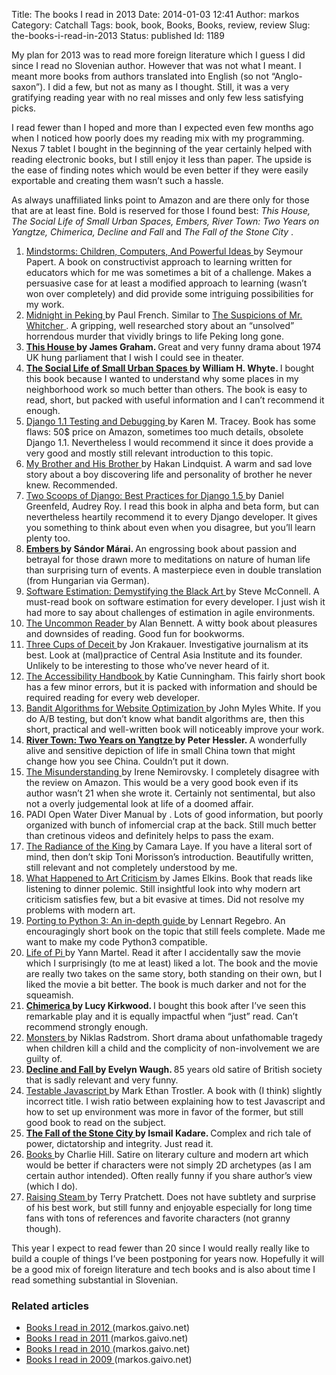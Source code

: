 Title: The books I read in 2013
Date: 2014-01-03 12:41
Author: markos
Category: Catchall
Tags: book, book, Books, Books, review, review
Slug: the-books-i-read-in-2013
Status: published
Id: 1189

<html>
 <body>
  <div>
   <p>
    My plan for 2013 was to read more foreign literature which I guess I did since I read no Slovenian author. However that was not what I meant. I meant more books from authors translated into English (so not “Anglo-saxon”). I did a few, but not as many as I thought. Still, it was a very gratifying reading year with no real misses and only few less satisfying picks.
   </p>
   <p>
    I read fewer than I hoped and more than I expected even few months ago when I noticed how poorly does my reading mix with my programming. Nexus 7 tablet I bought in the beginning of the year certainly helped with reading electronic books, but I still enjoy it less than paper. The upside is the ease of finding notes which would be even better if they were easily exportable and creating them wasn’t such a hassle.
   </p>
   <p>
    As always unaffiliated links point to Amazon and are there only for those that are at least fine. Bold is  reserved for those I found best:
    <em>
     This House, The Social Life of Small Urban Spaces, Embers, River Town: Two Years on Yangtze, Chimerica, Decline and Fall
    </em>
    and
    <em>
     The Fall of the Stone City
    </em>
    .
   </p>
   <ol>
    <li>
     <a href="http://www.amazon.com/Mindstorms-Children-Computers-Powerful-Ideas/dp/0465046746">
      Mindstorms: Children, Computers, And Powerful Ideas
     </a>
     by Seymour Papert. A book  on constructivist approach to learning written for educators which for me was sometimes a bit of a challenge. Makes a persuasive case for at least a modified approach to learning (wasn’t won over completely) and did provide some intriguing possibilities for my work.
    </li>
    <li>
     <a href="http://www.amazon.com/Midnight-Peking-Murder-Englishwoman-Haunted/dp/0143121006">
      Midnight in Peking
     </a>
     by Paul French. Similar to
     <a href="http://www.amazon.co.uk/The-Suspicions-Mr-Whicher-Murder/dp/0747596484">
      The Suspicions of Mr. Whitcher
     </a>
     . A gripping, well researched story about an “unsolved” horrendous murder that vividly brings to life Peking long gone.
    </li>
    <li>
     <strong>
      <a href="http://www.amazon.co.uk/House-Modern-Plays-James-Graham/dp/1472507029">
       This House
      </a>
      by James Graham.
     </strong>
     Great and very funny drama about 1974 UK hung parliament that I wish I could see in theater.
    </li>
    <li>
     <strong>
      <a href="http://www.amazon.com/Social-Life-Small-Urban-Spaces/dp/097063241X">
       The Social Life of Small Urban Spaces
      </a>
      by William H. Whyte.
     </strong>
     I bought this book because I wanted to understand why some places in my neighborhood work so much better than others. The book is easy to read, short, but packed with useful information and I can’t recommend it enough.
    </li>
    <li>
     <a href="http://www.amazon.com/Django-Testing-Debugging-Tracey-Karen/dp/1847197566">
      Django 1.1 Testing and Debugging
     </a>
     by Karen M. Tracey. Book has some flaws: 50$ price on Amazon, sometimes too much details, obsolete Django 1.1. Nevertheless I would recommend it since it does provide a very good and mostly still relevant introduction to this topic.
    </li>
    <li>
     <a href="http://www.amazon.com/My-Brother-His-Hakan-Lindquist/dp/3867870853">
      My Brother and His Brother
     </a>
     by Hakan Lindquist. A warm and sad love story about a boy discovering life and personality of brother he never knew. Recommended.
    </li>
    <li>
     <a href="https://django.2scoops.org/">
      Two Scoops of Django: Best Practices for Django 1.5
     </a>
     by Daniel Greenfeld, Audrey Roy. I read this book in alpha and beta form, but can nevertheless heartily recommend it to every Django developer. It gives you something to think about even when you disagree, but you’ll learn plenty too.
    </li>
    <li>
     <strong>
      <a href="http://www.amazon.com/Embers-S%C3%A1ndor-M%C3%A1rai/dp/0375707425">
       Embers
      </a>
      by Sándor Márai.
     </strong>
     An engrossing book about passion and betrayal for those drawn more to meditations on nature of human life than surprising turn of events. A masterpiece even in double translation (from Hungarian via German).
    </li>
    <li>
     <a href="http://www.amazon.com/Software-Estimation-Demystifying-Practices-Microsoft/dp/0735605351">
      Software Estimation: Demystifying the Black Art
     </a>
     by Steve McConnell. A must-read book on software estimation for every developer. I just wish it had more to say about challenges of estimation in agile environments.
    </li>
    <li>
     <a href="http://www.amazon.com/The-Uncommon-Reader-A-Novella/dp/0312427646">
      The Uncommon Reader
     </a>
     by Alan Bennett. A witty book about pleasures and downsides of reading. Good fun for bookworms.
    </li>
    <li>
     <a href="http://www.amazon.com/Three-Cups-Deceit-Humanitarian-ebook/dp/B004XHVOW4">
      Three Cups of Deceit
     </a>
     by Jon Krakauer. Investigative journalism at its best. Look at (mal)practice of Central Asia Institute and its founder. Unlikely to be interesting to those who’ve never heard of it.
    </li>
    <li>
     <a href="http://shop.oreilly.com/product/0636920024514.do">
      The Accessibility Handbook
     </a>
     by Katie Cunningham. This fairly short book has a few minor errors, but it is packed with information and should be required reading for every web developer.
    </li>
    <li>
     <a href="http://shop.oreilly.com/product/0636920027393.do">
      Bandit Algorithms for Website Optimization
     </a>
     by John Myles White. If you do A/B testing, but don’t know what bandit algorithms are, then this short, practical and well-written book will noticeably improve your work.
    </li>
    <li>
     <strong>
      <a href="http://www.amazon.com/River-Town-Two-Years-Yangtze/dp/0060953748/">
       River Town: Two Years on Yangtze
      </a>
      by Peter Hessler.
     </strong>
     A wonderfully alive and sensitive depiction of life in small China town that might change how you see China. Couldn’t put it down.
    </li>
    <li>
     <a href="http://www.amazon.com/The-Misunderstanding-Irene-Nemirovsky/dp/0099563843/">
      The Misunderstanding
     </a>
     by Irene Nemirovsky. I completely disagree with the review on Amazon. This would be a very good book even if its author wasn’t 21 when she wrote it. Certainly not sentimental, but also not a overly judgemental look at life of a doomed affair.
    </li>
    <li>
     PADI Open Water Diver Manual by . Lots of good information, but poorly organized with bunch of infomercial crap at the back. Still much better than cretinous videos and definitely helps to pass the exam.
    </li>
    <li>
     <a href="http://www.amazon.com/Radiance-King-Review-Books-Classics/dp/1590174550">
      The Radiance of the King
     </a>
     by Camara Laye. If you have a literal sort of mind, then don’t skip Toni Morisson’s introduction. Beautifully written, still relevant and not completely understood by me.
    </li>
    <li>
     <a href="http://www.amazon.com/What-Happened-Criticism-Prickly-Paradigm/dp/0972819630">
      What Happened to Art Criticism
     </a>
     by James Elkins. Book that reads like listening to dinner polemic. Still insightful look into why modern art criticism satisfies few, but a bit evasive at times. Did not resolve my problems with modern art.
    </li>
    <li>
     <a href="http://www.amazon.com/Porting-Python-3--depth-guide/dp/1456411519/">
      Porting to Python 3: An in-depth guide
     </a>
     by Lennart Regebro. An encouragingly short book on the topic that still feels complete. Made me want to make my code Python3 compatible.
    </li>
    <li>
     <a href="http://www.amazon.com/Life-Pi-Yann-Martel/dp/0156027321">
      Life of Pi
     </a>
     by Yann Martel. Read it after I accidentally saw the movie which I surprisingly (to me at least) liked  a lot. The book and the movie are really two takes on the same story, both standing on their own, but I liked the movie a bit better. The book is much darker and not for the squeamish.
    </li>
    <li>
     <strong>
      <a href="http://www.amazon.com/Chimerica-Lucy-Kirkwood/dp/1848423209/">
       Chimerica
      </a>
      by Lucy Kirkwood.
     </strong>
     I bought this book after I’ve seen this remarkable play and it is equally impactful when “just” read. Can’t recommend strongly enough.
    </li>
    <li>
     <a href="http://www.amazon.com/Monsters-Oberon-Modern-Niklas-Radstrom/dp/1840029285/">
      Monsters
     </a>
     by Niklas Radstrom. Short drama about unfathomable tragedy when children kill a child and the complicity of non-involvement we are guilty of.
    </li>
    <li>
     <strong>
      <a href="http://www.amazon.com/Decline-Fall-Evelyn-Waugh/dp/0316926078/">
       Decline and Fall
      </a>
      by Evelyn Waugh.
     </strong>
     85 years old satire of British society that is sadly relevant and very funny.
    </li>
    <li>
     <a href="http://www.amazon.com/Testable-JavaScript-Mark-Ethan-Trostler/dp/1449323391/">
      Testable Javascript
     </a>
     by Mark Ethan Trostler. A book with (I think) slightly incorrect title. I wish ratio between explaining how to test Javascript and how to set up environment was more in favor of the former, but still good book to read on the subject.
    </li>
    <li>
     <strong>
      <a href="http://www.amazon.com/Fall-Stone-City-Ismail-Kadare/dp/0802120687">
       The Fall of the Stone City
      </a>
      by Ismail Kadare.
     </strong>
     Complex and rich tale of power, dictatorship and integrity. Just read it.
    </li>
    <li>
     <a href="http://www.amazon.co.uk/Books-Charlie-Hill/dp/1781251630">
      Books
     </a>
     by Charlie Hill. Satire on literary culture and modern art which would be better if characters were not simply 2D archetypes (as I am certain author intended). Often really funny if you share author’s view (which I do).
    </li>
    <li>
     <a href="http://www.amazon.co.uk/Raising-Steam-Discworld-novel-Novels/dp/0857522272/">
      Raising Steam
     </a>
     by Terry Pratchett. Does not have subtlety and surprise of his best work, but still funny and enjoyable especially for long time fans with tons of references and favorite characters (not granny though).
    </li>
   </ol>
   <p>
    This year I expect to read fewer than 20 since I would really really like to build a couple of things I’ve been postponing for years now. Hopefully it will be a good mix of foreign literature and tech books and is also about time I read something substantial in Slovenian.
   </p>
   <h3>
    Related articles
   </h3>
   <ul>
    <li>
     <a href="books-i-read-in-2012.html">
      Books I read in 2012
     </a>
     (markos.gaivo.net)
    </li>
    <li>
     <a href="books-i-read-in-2011.html">
      Books I read in 2011
     </a>
     (markos.gaivo.net)
    </li>
    <li>
     <a href="books-i-read-in-2010.html">
      Books I read in 2010
     </a>
     (markos.gaivo.net)
    </li>
    <li>
     <a href="books-i-read-in-2009.html">
      Books I read in 2009
     </a>
     (markos.gaivo.net)
    </li>
   </ul>
  </div>
 </body>
</html>